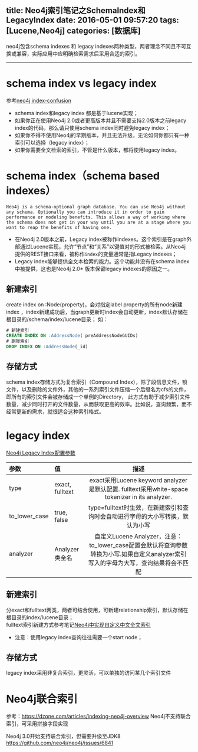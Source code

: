 title: Neo4j索引笔记之SchemaIndex和LegacyIndex
date: 2016-05-01 09:57:20
tags: [Lucene,Neo4j]
categories: [数据库]
---
neo4j包含schema indexes 和 legacy indexes两种类型，两者理念不同且不可互换或兼容，实际应用中应明确检索需求后采用合适的索引。
- - -
<!-- more -->
# schema index vs legacy index
参考[neo4j index-confusion](http://nigelsmall.com/neo4j/index-confusion)
* schema index和legacy index 都是基于lucene实现；
* 如果你正在使用Neo4j 2.0或者更高版本并且不需要支持2.0版本之前legacy index的代码，那么请只使用schema index同时避免legacy index；
* 如果你不得不使用Neo4j的早期版本，并且无法升级，无论如何你都只有一种索引可以选择（legacy index）；
* 如果你需要全文检索的索引，不管是什么版本，都将使用legacy index。

# schema index（schema based indexes）
`Neo4j is a schema-optional graph database. You can use Neo4j without any schema. Optionally you can introduce it in order to gain performance or modeling benefits.
This allows a way of working where the schema does not get in your way until you are at a stage where you want to reap the benefits of having one.`
* 在Neo4j 2.0版本之前，Legacy index被称作indexes。这个索引是在graph外部通过Lucene实现，允许“节点”和“关系”以键值对的形式被检索。从Neo4j 提供的REST接口来看，被称作`index`的变量通常是指Legacy indexes；
* Legacy index能够提供全文本检索的能力。这个功能并没有在schema index中被提供，这也是Neo4j 2.0* 版本保留legacy indexes的原因之一。

## 新建索引
create index on  :Node(property)，会对指定label property的所有node新建index ，index新建成功后，当graph更新时index会自动更新，index默认存储在根目录的/schema/index/lucene目录；
如：
``` sql
# 新建索引
CREATE INDEX ON :AddressNode( preAddressNodeGUIDs)
# 删除索引
DROP INDEX ON :AddressNode(_id)
```
## 存储方式
schema index存储方式为复合索引（Compound Index），除了段信息文件，锁文件，以及删除的文件外，其他的一系列索引文件压缩一个后缀名为cfs的文件，即所有的索引文件会被存储成一个单例的Directory，
此方式有助于减少索引文件数量，减少同时打开的文件数量，从而获取更高的效率。比如说，查询频繁，而不经常更新的需求，就很适合这种索引格式。

# legacy index
[Neo4j Legacy Index配置参数](http://neo4j.com/docs/stable/indexing-create-advanced.html)

参数            | 值               | 描述
:------------ | :-------------- | :-----------------------------------------------------------------------------------:
type          | exact, fulltext | exact采用Lucene keyword analyzer是默认配置. fulltext采用white-space tokenizer in its analyzer.
to_lower_case | true, false     | type=fulltext时生效，在新建索引和查询时会自动进行字母的大小写转换，默认为小写
analyzer      | Analyzer类全名     | 自定义Lucene Analyzer，注意：to_lower_case配置会默认将查询参数转换为小写.如果自定义analyzer索引写入的字母为大写，查询结果将会不匹配

## 新建索引
分exact和fulltext两类，两者可结合使用，可新建relationship索引，默认存储在根目录的index/lucene目录；  
fulltext索引新建方式参考笔记[Neo4j中实现自定义中文全文索引](http://geosmart.github.io/2016/04/21/Neo4j中实现自定义中文全文索引)
* 注意：使用legacy index查询往往需要一个start node；

## 存储方式
legacy index采用非复合索引，更灵活，可以单独的访问某几个索引文件

# Neo4j联合索引
参考：https://dzone.com/articles/indexing-neo4j-overview
Neo4j不支持联合索引，可采用拼接字段实现

Neo4j 3.0开始支持联合索引，但需要升级至JDK8
https://github.com/neo4j/neo4j/issues/6841
